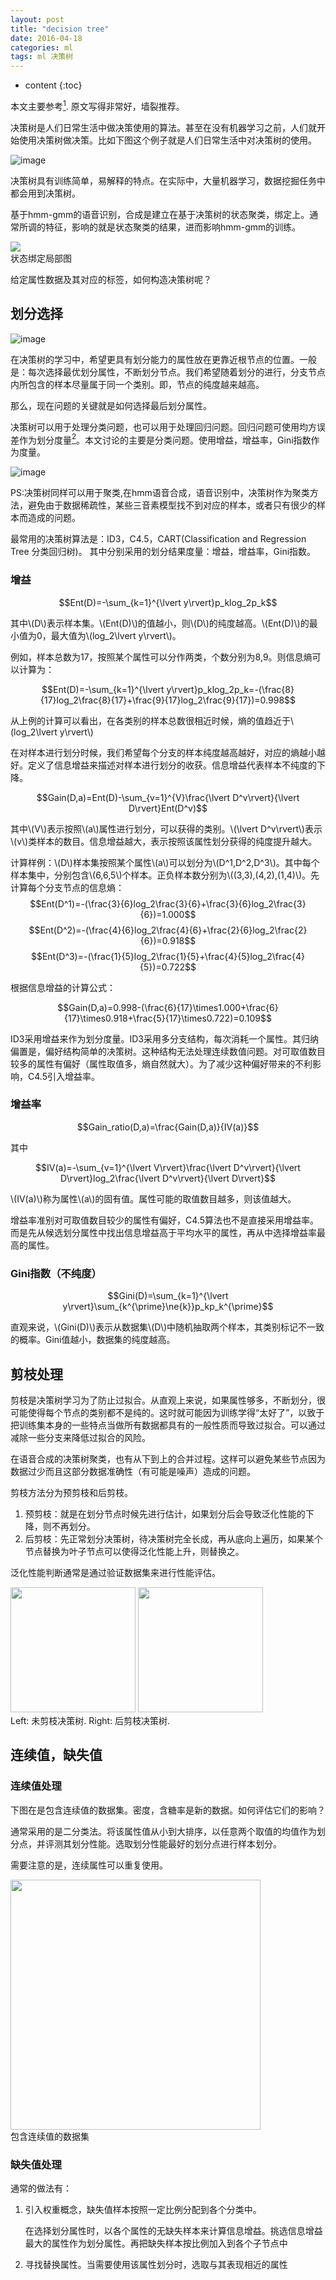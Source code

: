 ```yaml
---
layout: post
title: "decision tree"
date: 2016-04-18
categories: ml
tags: ml 决策树
---
```


* content
{:toc}

本文主要参考[^zzh]. 原文写得非常好，墙裂推荐。

决策树是人们日常生活中做决策使用的算法。甚至在没有机器学习之前，人们就开始使用决策树做决策。比如下图这个例子就是人们日常生活中对决策树的使用。


![image](http://vsooda.github.io/assets/decision_tree/rude.jpg)

决策树具有训练简单，易解释的特点。在实际中，大量机器学习，数据挖掘任务中都会用到决策树。

基于hmm-gmm的语音识别，合成是建立在基于决策树的状态聚类，绑定上。通常所调的特征，影响的就是状态聚类的结果，进而影响hmm-gmm的训练。

<div class="imgcap">
<img src="http://vsooda.github.io/assets/decision_tree/state_cluster.png" style="max-width:98%;">
<div class="thecap">状态绑定局部图</div>
</div>

给定属性数据及其对应的标签，如何构造决策树呢？

## 划分选择

![image](http://vsooda.github.io/assets/decision_tree/info_gain.jpg)

在决策树的学习中，希望更具有划分能力的属性放在更靠近根节点的位置。一般是：每次选择最优划分属性，不断划分节点。我们希望随着划分的进行，分支节点内所包含的样本尽量属于同一个类别。即，节点的纯度越来越高。

那么，现在问题的关键就是如何选择最后划分属性。

决策树可以用于处理分类问题，也可以用于处理回归问题。回归问题可使用均方误差作为划分度量[^lxt]。本文讨论的主要是分类问题。使用增益，增益率，Gini指数作为度量。

![image](http://vsooda.github.io/assets/decision_tree/error.png)

PS:决策树同样可以用于聚类,在hmm语音合成，语音识别中，决策树作为聚类方法，避免由于数据稀疏性，某些三音素模型找不到对应的样本，或者只有很少的样本而造成的问题。

最常用的决策树算法是：ID3，C4.5，CART(Classification and Regression Tree 分类回归树)。 其中分别采用的划分结果度量：增益，增益率，Gini指数。

### 增益

$$Ent(D)=-\sum_{k=1}^{\lvert y\rvert}p_klog_2p_k$$

其中\\(D\\)表示样本集。\\(Ent(D)\\)的值越小，则\\(D\\)的纯度越高。\\(Ent(D)\\)的最小值为0，最大值为\\(log_2\lvert y\rvert\\)。

例如，样本总数为17，按照某个属性可以分作两类，个数分别为8,9。则信息熵可以计算为：

$$Ent(D)=-\sum_{k=1}^{\lvert y\rvert}p_klog_2p_k=-(\frac{8}{17}log_2\frac{8}{17}+\frac{9}{17}log_2\frac{9}{17})=0.998$$

从上例的计算可以看出，在各类别的样本总数很相近时候，熵的值趋近于\\(log_2\lvert y\rvert\\)

在对样本进行划分时候，我们希望每个分支的样本纯度越高越好，对应的熵越小越好。定义了信息增益来描述对样本进行划分的收获。信息增益代表样本不纯度的下降。

$$Gain(D,a)=Ent(D)-\sum_{v=1}^{V}\frac{\lvert D^v\rvert}{\lvert D\rvert}Ent(D^v)$$

其中\\(V\\)表示按照\\(a\\)属性进行划分，可以获得的类别。\\(\lvert D^v\rvert\\)表示\\(v\\)类样本的数目。信息增益越大，表示按照该属性划分获得的纯度提升越大。

计算样例：\\(D\\)样本集按照某个属性\\(a\\)可以划分为\\(D^1,D^2,D^3\\)。其中每个样本集中，分别包含\\(6,6,5\\)个样本。正负样本数分别为\\((3,3),(4,2),(1,4)\\)。先计算每个分支节点的信息熵：
$$Ent(D^1)=-(\frac{3}{6}log_2\frac{3}{6}+\frac{3}{6}log_2\frac{3}{6})=1.000$$
$$Ent(D^2)=-(\frac{4}{6}log_2\frac{4}{6}+\frac{2}{6}log_2\frac{2}{6})=0.918$$
$$Ent(D^3)=-(\frac{1}{5}log_2\frac{1}{5}+\frac{4}{5}log_2\frac{4}{5})=0.722$$

根据信息增益的计算公式：

$$Gain(D,a)=0.998-(\frac{6}{17}\times1.000+\frac{6}{17}\times0.918+\frac{5}{17}\times0.722)=0.109$$

ID3采用增益来作为划分度量。ID3采用多分支结构，每次消耗一个属性。其归纳偏置是，偏好结构简单的决策树。这种结构无法处理连续数值问题。对可取值数目较多的属性有偏好（属性取值多，熵自然就大）。为了减少这种偏好带来的不利影响，C4.5引入增益率。

### 增益率

$$Gain_ratio(D,a)=\frac{Gain(D,a)}{IV(a)}$$

其中

$$IV(a)=-\sum_{v=1}^{\lvert V\rvert}\frac{\lvert D^v\rvert}{\lvert D\rvert}log_2\frac{\lvert D^v\rvert}{\lvert D\rvert}$$

\\(IV(a)\\)称为属性\\(a\\)的固有值。属性可能的取值数目越多，则该值越大。

增益率准别对可取值数目较少的属性有偏好，C4.5算法也不是直接采用增益率。而是先从候选划分属性中找出信息增益高于平均水平的属性，再从中选择增益率最高的属性。

### Gini指数（不纯度）

$$Gini(D)=\sum_{k=1}^{\lvert y\rvert}\sum_{k^{\prime}\ne{k}}p_kp_k^{\prime}$$

直观来说，\\(Gini(D)\\)表示从数据集\\(D\\)中随机抽取两个样本，其类别标记不一致的概率。Gini值越小，数据集的纯度越高。

## 剪枝处理
剪枝是决策树学习为了防止过拟合。从直观上来说，如果属性够多，不断划分，很可能使得每个节点的类别都不是纯的。这时就可能因为训练学得“太好了”，以致于把训练集本身的一些特点当做所有数据都具有的一般性质而导致过拟合。可以通过减除一些分支来降低过拟合的风险。

在语音合成的决策树聚类，也有从下到上的合并过程。这样可以避免某些节点因为数据过少而且这部分数据准确性（有可能是噪声）造成的问题。

剪枝方法分为预剪枝和后剪枝。

1. 预剪枝：就是在划分节点时候先进行估计，如果划分后会导致泛化性能的下降，则不再划分。
2. 后剪枝：先正常划分决策树，待决策树完全长成，再从底向上遍历，如果某个节点替换为叶子节点可以使得泛化性能上升，则替换之。

泛化性能判断通常是通过验证数据集来进行性能评估。

<div class="imgcap">
<div>
<img src="http://vsooda.github.io/assets/decision_tree/non_pruning.jpg" style="max-width:49%; height:200px;">
<img src="http://vsooda.github.io/assets/decision_tree/pruning.jpg" style="max-width:49%; height:200px;">
</div>
<div class="thecap">Left: 未剪枝决策树. Right: 后剪枝决策树.</div>
</div>




## 连续值，缺失值

### 连续值处理
下图在是包含连续值的数据集。密度，含糖率是新的数据。如何评估它们的影响？

通常采用的是二分类法。将该属性值从小到大排序，以任意两个取值的均值作为划分点，并评测其划分性能。选取划分性能最好的划分点进行样本划分。

需要注意的是，连续属性可以重复使用。

<div class="imgcap">
<img src="http://vsooda.github.io/assets/decision_tree/dataset.jpg" style="max-width:80%; height:400px;">
<div class="thecap">包含连续值的数据集</div>
</div>

### 缺失值处理
通常的做法有：

1. 引入权重概念，缺失值样本按照一定比例分配到各个分类中。

	在选择划分属性时，以各个属性的无缺失样本来计算信息增益。挑选信息增益最大的属性作为划分属性。再把缺失样本按比例加入到各个子节点中
2. 寻找替换属性。当需要使用该属性划分时，选取与其表现相近的属性

[^zzh]: 周志华 机器学习

[^lihang]: 李航 统计学习方法

[^lxt]: 林轩田 机器学习技法

<script type="text/javascript" src="//cdn.mathjax.org/mathjax/latest/MathJax.js?config=TeX-AMS-MML_HTMLorMML">
